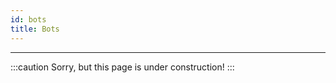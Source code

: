 ```yaml
---
id: bots
title: Bots
---
```


---------------

:::caution
Sorry, but this page is under construction!
:::
